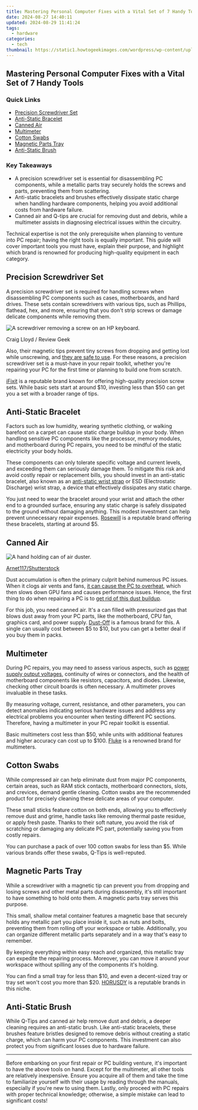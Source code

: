 ```yaml
---
title: Mastering Personal Computer Fixes with a Vital Set of 7 Handy Tools
date: 2024-08-27 14:40:11
updated: 2024-08-29 11:41:24
tags:
  - hardware
categories:
  - tech
thumbnail: https://static1.howtogeekimages.com/wordpress/wp-content/uploads/2024/06/pc-repair-tools-on-a-surface.jpg
---
```


## Mastering Personal Computer Fixes with a Vital Set of 7 Handy Tools

### Quick Links

* [Precision Screwdriver Set](https://activate-lock.techidaily.com/in-2024-bypass-icloud-activation-lock-with-imei-code-from-apple-iphone-14-pro-max-by-drfone-ios/)
* [Anti-Static Bracelet](https://facebook-record-videos.techidaily.com/updated-2024-approved-constructing-compelling-channel-overviews/)
* [Canned Air](https://fox-glue.techidaily.com/updated-comprehensive-tutorial-on-gdocs-voice-to-text-feature/)
* [Multimeter](https://techno-recovery.techidaily.com/download-and-setup-epson-scanner-software-for-optimal-performance-in-windows-tenth/)
* [Cotton Swabs](https://youtube-help.techidaily.com/2024-approved-implementing-video-transcripts-via-youtube-captions/)
* [Magnetic Parts Tray](https://some-skills.techidaily.com/in-2024-top-10-gloves-revolutionizing-vr-interaction/)
* [Anti-Static Brush](https://tech-renaissance.techidaily.com/effective-methods-to-prevent-background-applications-from-running-on-your-android-device/)

### Key Takeaways

* A precision screwdriver set is essential for disassembling PC components, while a metallic parts tray securely holds the screws and parts, preventing them from scattering.
* Anti-static bracelets and brushes effectively dissipate static charge when handling hardware components, helping you avoid additional costs from hardware failure.
* Canned air and Q-tips are crucial for removing dust and debris, while a multimeter assists in diagnosing electrical issues within the circuitry.

 Technical expertise is not the only prerequisite when planning to venture into PC repair; having the right tools is equally important. This guide will cover important tools you must have, explain their purpose, and highlight which brand is renowned for producing high-quality equipment in each category.

##  Precision Screwdriver Set

 A precision screwdriver set is required for handling screws when disassembling PC components such as cases, motherboards, and hard drives. These sets contain screwdrivers with various tips, such as Phillips, flathead, hex, and more, ensuring that you don't strip screws or damage delicate components while removing them.

![A screwdriver removing a screw on an HP keyboard.](https://static1.howtogeekimages.com/wordpress/wp-content/uploads/2020/01/eaeb4207.jpg) 

Craig Lloyd / Review Geek

 Also, their magnetic tips prevent tiny screws from dropping and getting lost while unscrewing, and [they are safe to use](https://iphone-transfer.techidaily.com/transfer-your-apple-iphone-14-pro-apps-to-new-iphone-drfone-by-drfone-transfer-from-ios/). For these reasons, a precision screwdriver set is a must-have in your repair toolkit, whether you're repairing your PC for the first time or planning to build one from scratch.

[iFixit](https://www.ifixit.com/) is a reputable brand known for offering high-quality precision screw sets. While basic sets start at around $10, investing less than $50 can get you a set with a broader range of tips.

##  Anti-Static Bracelet

 Factors such as low humidity, wearing synthetic clothing, or walking barefoot on a carpet can cause static charge buildup in your body. When handling sensitive PC components like the processor, memory modules, and motherboard during PC repairs, you need to be mindful of the static electricity your body holds.

 These components can only tolerate specific voltage and current levels, and exceeding them can seriously damage them. To mitigate this risk and avoid costly repair or replacement bills, you should invest in an anti-static bracelet, also known as an [anti-static wrist strap](https://extra-approaches.techidaily.com/in-2024-reviewing-ingenuity-moto-z2s-intelligent-evolution/) or ESD (Electrostatic Discharge) wrist strap, a device that effectively dissipates any static charge.

 You just need to wear the bracelet around your wrist and attach the other end to a grounded surface, ensuring any static charge is safely dissipated to the ground without damaging anything. This modest investment can help prevent unnecessary repair expenses. [Rosewill](https://www.amazon.com/Rosewill-Grounding-Alligator-RTK-002-Detachable/dp/B004N8ZQKY?tag=hotoge-20&ascsubtag=UUhtgUeUpU2003496&asc%5Frefurl=https%3A%2F%2Fwww.howtogeek.com%2Fwant-to-do-your-own-pc-repair-make-sure-you-have-these-tools%2F&asc%5Fcampaign=Evergreen) is a reputable brand offering these bracelets, starting at around $5.

##  Canned Air

![A hand holding can of air duster.](https://static1.howtogeekimages.com/wordpress/wp-content/uploads/2022/01/d58505c9.png) 

[Arnet117/Shutterstock](https://www.shutterstock.com/image-photo/male-hand-holding-compressed-gas-duster-77615479)

 Dust accumulation is often the primary culprit behind numerous PC issues. When it clogs air vents and fans, [it can cause the PC to overheat](https://mondly-stories.techidaily.com/from-best-to-extraordinary-mondlys-journey-in-german-linguistics/), which then slows down GPU fans and causes performance issues. Hence, the first thing to do when repairing a PC is to [get rid of this dust buildup](https://tiktok-clips.techidaily.com/in-2024-from-pantry-to-fame-tiktoks-culinary-stars/).

 For this job, you need canned air. It's a can filled with pressurized gas that blows dust away from your PC parts, like the motherboard, CPU fan, graphics card, and power supply. [Dust-Off](https://www.amazon.com/Dust-Off-DPSXL4A-Electronics-Duster-Compressed/dp/B078539Q3X/?tag=hotoge-20&ascsubtag=UUhtgUeUpU2003496&asc%5Frefurl=https%3A%2F%2Fwww.howtogeek.com%2Fwant-to-do-your-own-pc-repair-make-sure-you-have-these-tools%2F&asc%5Fcampaign=Evergreen) is a famous brand for this. A single can usually cost between $5 to $10, but you can get a better deal if you buy them in packs.

##  Multimeter

 During PC repairs, you may need to assess various aspects, such as [power supply output voltages](https://some-knowledge.techidaily.com/in-2024-in-depth-look-at-vsco-photo-craftsmanship/), continuity of wires or connectors, and the health of motherboard components like resistors, capacitors, and diodes. Likewise, checking other circuit boards is often necessary. A multimeter proves invaluable in these tasks.

 By measuring voltage, current, resistance, and other parameters, you can detect anomalies indicating serious hardware issues and address any electrical problems you encounter when testing different PC sections. Therefore, having a multimeter in your PC repair toolkit is essential.

 Basic multimeters cost less than $50, while units with additional features and higher accuracy can cost up to $100\. [Fluke](https://www.amazon.com/Fluke-101-Multimeter-Equipment-Industrial/dp/B01IB9S6WK/?tag=hotoge-20&ascsubtag=UUhtgUeUpU2003496&asc%5Frefurl=https%3A%2F%2Fwww.howtogeek.com%2Fwant-to-do-your-own-pc-repair-make-sure-you-have-these-tools%2F&asc%5Fcampaign=Evergreen) is a renowned brand for multimeters.

##  Cotton Swabs

 While compressed air can help eliminate dust from major PC components, certain areas, such as RAM stick contacts, motherboard connectors, slots, and crevices, demand gentle cleaning. Cotton swabs are the recommended product for precisely cleaning these delicate areas of your computer.

 These small sticks feature cotton on both ends, allowing you to effectively remove dust and grime, handle tasks like removing thermal paste residue, or apply fresh paste. Thanks to their soft nature, you avoid the risk of scratching or damaging any delicate PC part, potentially saving you from costly repairs.

 You can purchase a pack of over 100 cotton swabs for less than $5\. While various brands offer these swabs, Q-Tips is well-reputed.

##  Magnetic Parts Tray

 While a screwdriver with a magnetic tip can prevent you from dropping and losing screws and other metal parts during disassembly, it's still important to have something to hold onto them. A magnetic parts tray serves this purpose.

 This small, shallow metal container features a magnetic base that securely holds any metallic part you place inside it, such as nuts and bolts, preventing them from rolling off your workspace or table. Additionally, you can organize different metallic parts separately and in a way that's easy to remember.

 By keeping everything within easy reach and organized, this metallic tray can expedite the repairing process. Moreover, you can move it around your workspace without spilling any of the components it's holding.

 You can find a small tray for less than $10, and even a decent-sized tray or tray set won't cost you more than $20\. [HORUSDY](https://www.amazon.com/HORUSDY-4-Piece-Magnetic-Stainless-Square/dp/B08BWLTK1D/?tag=hotoge-20&ascsubtag=UUhtgUeUpU2003496&asc%5Frefurl=https%3A%2F%2Fwww.howtogeek.com%2Fwant-to-do-your-own-pc-repair-make-sure-you-have-these-tools%2F&asc%5Fcampaign=Evergreen) is a reputable brands in this niche.

##  Anti-Static Brush

 While Q-Tips and canned air help remove dust and debris, a deeper cleaning requires an anti-static brush. Like anti-static bracelets, these brushes feature bristles designed to remove debris without creating a static charge, which can harm your PC components. This investment can also protect you from significant losses due to hardware failure.

---

 Before embarking on your first repair or PC building venture, it's important to have the above tools on hand. Except for the multimeter, all other tools are relatively inexpensive. Ensure you acquire all of them and take the time to familiarize yourself with their usage by reading through the manuals, especially if you're new to using them. Lastly, only proceed with PC repairs with proper technical knowledge; otherwise, a simple mistake can lead to significant costs!

<ins class="adsbygoogle"
     style="display:block"
     data-ad-format="autorelaxed"
     data-ad-client="ca-pub-7571918770474297"
     data-ad-slot="1223367746"></ins>



<ins class="adsbygoogle"
     style="display:block"
     data-ad-client="ca-pub-7571918770474297"
     data-ad-slot="8358498916"
     data-ad-format="auto"
     data-full-width-responsive="true"></ins>
